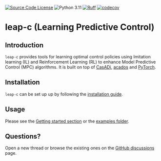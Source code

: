 [![Source Code License](https://img.shields.io/badge/license-BSD-blueviolet?style=for-the-badge)](https://github.com/leap-c/leap-c/blob/main/LICENSE)
![Python 3.11](https://img.shields.io/badge/python->=3.11-green.svg?style=for-the-badge)
[![Ruff](https://img.shields.io/endpoint?url=https://raw.githubusercontent.com/astral-sh/ruff/main/assets/badge/v2.json&style=for-the-badge)](https://docs.astral.sh/ruff/)
[![codecov](https://codecov.io/github/leap-c/leap-c/graph/badge.svg?token=TQE7RZ1O7M&style=for-the-badge)](https://codecov.io/github/leap-c/leap-c)

# leap-c (Learning Predictive Control)

## Introduction

`leap-c` provides tools for learning optimal control policies using Imitation learning (IL) and Reinforcement Learning (RL) to enhance Model Predictive Control (MPC) algorithms. It is built on top of [CasADi](https://web.casadi.org/), [acados](https://docs.acados.org/index.html) and [PyTorch](https://pytorch.org/).

## Installation

`leap-c` can be set up up by following the [installation guide](https://leap-c.github.io/leap-c/installation.html).

## Usage

Please see the [Getting started section](https://leap-c.github.io/leap-c/getting_started/index.html) or the [examples folder](https://github.com/leap-c/leap-c/tree/main/leap_c/examples).

## Questions?

Open a new thread or browse the existing ones on the [GitHub discussions](https://github.com/leap-c/leap-c/discussions) page.
